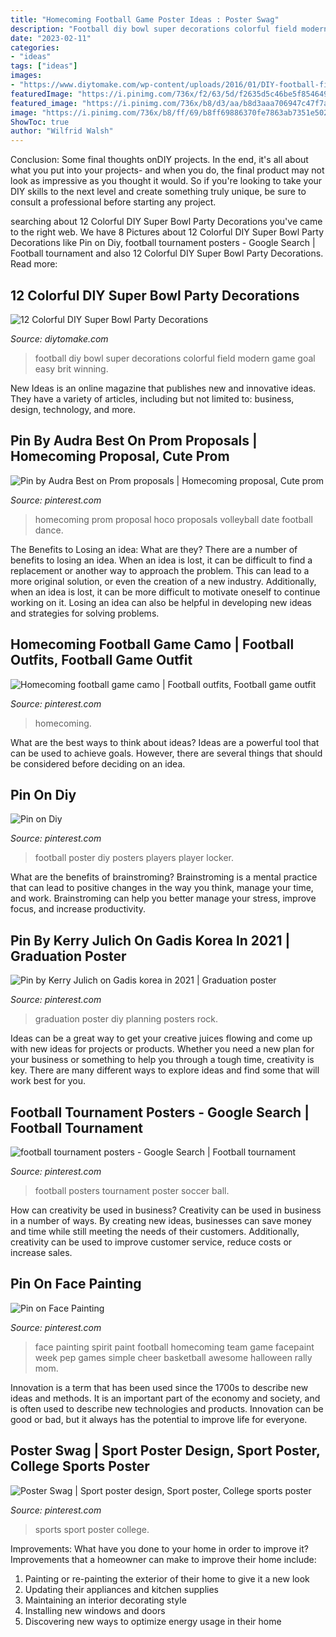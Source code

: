 ```yaml
---
title: "Homecoming Football Game Poster Ideas : Poster Swag"
description: "Football diy bowl super decorations colorful field modern game goal easy brit winning"
date: "2023-02-11"
categories:
- "ideas"
tags: ["ideas"]
images:
- "https://www.diytomake.com/wp-content/uploads/2016/01/DIY-football-field-goal-posts-bleachers.jpg"
featuredImage: "https://i.pinimg.com/736x/f2/63/5d/f2635d5c46be5f85464969b8b3bc3fb4--prom-proposal-candle-decorations.jpg"
featured_image: "https://i.pinimg.com/736x/b8/d3/aa/b8d3aaa706947c47f7a205de4a0362f9.jpg"
image: "https://i.pinimg.com/736x/b8/ff/69/b8ff69886370fe7863ab7351e502650f--sport-design-sports-graphics.jpg"
ShowToc: true
author: "Wilfrid Walsh"
---
```



Conclusion: Some final thoughts onDIY projects.
In the end, it's all about what you put into your projects- and when you do, the final product may not look as impressive as you thought it would. So if you're looking to take your DIY skills to the next level and create something truly unique, be sure to consult a professional before starting any project.

	

		
searching about 12 Colorful DIY Super Bowl Party Decorations you've came to the right web. We have 8 Pictures about 12 Colorful DIY Super Bowl Party Decorations like Pin on Diy, football tournament posters - Google Search | Football tournament and also 12 Colorful DIY Super Bowl Party Decorations. Read more:
		
    
## 12 Colorful DIY Super Bowl Party Decorations

<img loading=lazy src="https://www.diytomake.com/wp-content/uploads/2016/01/DIY-football-field-goal-posts-bleachers.jpg" onerror="this.onerror=null;this.src='https://tse2.mm.bing.net/th?id=OIP.5JwKjwuO9tOB3E4G8Uz02wHaKh&amp;pid=15.1';" alt="12 Colorful DIY Super Bowl Party Decorations">

_Source: diytomake.com_

>football diy bowl super decorations colorful field modern game goal easy brit winning. 

	

New Ideas is an online magazine that publishes new and innovative ideas. They have a variety of articles, including but not limited to: business, design, technology, and more.

    
## Pin By Audra Best On Prom Proposals | Homecoming Proposal, Cute Prom

<img loading=lazy src="https://i.pinimg.com/736x/f2/63/5d/f2635d5c46be5f85464969b8b3bc3fb4--prom-proposal-candle-decorations.jpg" onerror="this.onerror=null;this.src='https://tse2.mm.bing.net/th?id=OIP.Ocb-r0za8JUjL85JbBPWcQHaJ3&amp;pid=15.1';" alt="Pin by Audra Best on Prom proposals | Homecoming proposal, Cute prom">

_Source: pinterest.com_

>homecoming prom proposal hoco proposals volleyball date football dance. 

	

The Benefits to Losing an idea: What are they?
There are a number of benefits to losing an idea. When an idea is lost, it can be difficult to find a replacement or another way to approach the problem. This can lead to a more original solution, or even the creation of a new industry. Additionally, when an idea is lost, it can be more difficult to motivate oneself to continue working on it. Losing an idea can also be helpful in developing new ideas and strategies for solving problems.

    
## Homecoming Football Game Camo | Football Outfits, Football Game Outfit

<img loading=lazy src="https://i.pinimg.com/736x/b8/d3/aa/b8d3aaa706947c47f7a205de4a0362f9.jpg" onerror="this.onerror=null;this.src='https://tse3.mm.bing.net/th?id=OIP.mmyOSPl9B3f1fVqwjchpugHaJ3&amp;pid=15.1';" alt="Homecoming football game camo | Football outfits, Football game outfit">

_Source: pinterest.com_

>homecoming. 

	

What are the best ways to think about ideas?
Ideas are a powerful tool that can be used to achieve goals. However, there are several things that should be considered before deciding on an idea.

    
## Pin On Diy

<img loading=lazy src="https://i.pinimg.com/736x/a6/80/91/a68091e98130471df4426216ca68f8d5--poster-football-football-players.jpg" onerror="this.onerror=null;this.src='https://tse3.mm.bing.net/th?id=OIP.ls1fC-wAraDBRdU7ywUD9wHaJ3&amp;pid=15.1';" alt="Pin on Diy">

_Source: pinterest.com_

>football poster diy posters players player locker. 

	

What are the benefits of brainstroming?
Brainstroming is a mental practice that can lead to positive changes in the way you think, manage your time, and work. Brainstroming can help you better manage your stress, improve focus, and increase productivity.

    
## Pin By Kerry Julich On Gadis Korea In 2021 | Graduation Poster

<img loading=lazy src="https://i.pinimg.com/originals/30/32/e6/3032e636ba100ac0fb6f05ecb42427a2.jpg" onerror="this.onerror=null;this.src='https://tse2.mm.bing.net/th?id=OIP.gxzvNl7jEGMOPxHAZp5nzQHaPP&amp;pid=15.1';" alt="Pin by Kerry Julich on Gadis korea in 2021 | Graduation poster">

_Source: pinterest.com_

>graduation poster diy planning posters rock. 

	

Ideas can be a great way to get your creative juices flowing and come up with new ideas for projects or products. Whether you need a new plan for your business or something to help you through a tough time, creativity is key. There are many different ways to explore ideas and find some that will work best for you.

    
## Football Tournament Posters - Google Search | Football Tournament

<img loading=lazy src="https://i.pinimg.com/736x/bd/27/d5/bd27d55ddd5bf82db5215171aeda9152--football.jpg" onerror="this.onerror=null;this.src='https://tse3.mm.bing.net/th?id=OIP.YitK4LK6V3m6kQkAd4h_owHaKe&amp;pid=15.1';" alt="football tournament posters - Google Search | Football tournament">

_Source: pinterest.com_

>football posters tournament poster soccer ball. 

	

How can creativity be used in business?
Creativity can be used in business in a number of ways. By creating new ideas, businesses can save money and time while still meeting the needs of their customers. Additionally, creativity can be used to improve customer service, reduce costs or increase sales.

    
## Pin On Face Painting

<img loading=lazy src="https://i.pinimg.com/736x/78/74/f3/7874f3cb83f277443cb5706c62ebcc1f--facepaint-ideas-homecoming-ideas.jpg" onerror="this.onerror=null;this.src='https://tse1.mm.bing.net/th?id=OIP.27L0FaTtygeRZrrLsHspvQHaKj&amp;pid=15.1';" alt="Pin on Face Painting">

_Source: pinterest.com_

>face painting spirit paint football homecoming team game facepaint week pep games simple cheer basketball awesome halloween rally mom. 

	

Innovation is a term that has been used since the 1700s to describe new ideas and methods. It is an important part of the economy and society, and is often used to describe new technologies and products. Innovation can be good or bad, but it always has the potential to improve life for everyone.

    
## Poster Swag | Sport Poster Design, Sport Poster, College Sports Poster

<img loading=lazy src="https://i.pinimg.com/736x/b8/ff/69/b8ff69886370fe7863ab7351e502650f--sport-design-sports-graphics.jpg" onerror="this.onerror=null;this.src='https://tse3.mm.bing.net/th?id=OIP.3tTnbb7tj_06OTVI0nYd-AHaNJ&amp;pid=15.1';" alt="Poster Swag | Sport poster design, Sport poster, College sports poster">

_Source: pinterest.com_

>sports sport poster college. 

	

Improvements: What have you done to your home in order to improve it?
Improvements that a homeowner can make to improve their home include: 
1. Painting or re-painting the exterior of their home to give it a new look 
2. Updating their appliances and kitchen supplies 
3. Maintaining an interior decorating style 
4. Installing new windows and doors 
5. Discovering new ways to optimize energy usage in their home 

